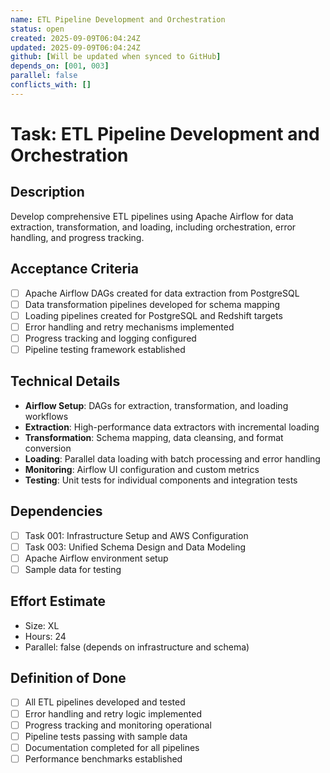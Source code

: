 ```yaml
---
name: ETL Pipeline Development and Orchestration
status: open
created: 2025-09-09T06:04:24Z
updated: 2025-09-09T06:04:24Z
github: [Will be updated when synced to GitHub]
depends_on: [001, 003]
parallel: false
conflicts_with: []
---
```


# Task: ETL Pipeline Development and Orchestration

## Description
Develop comprehensive ETL pipelines using Apache Airflow for data extraction, transformation, and loading, including orchestration, error handling, and progress tracking.

## Acceptance Criteria
- [ ] Apache Airflow DAGs created for data extraction from PostgreSQL
- [ ] Data transformation pipelines developed for schema mapping
- [ ] Loading pipelines created for PostgreSQL and Redshift targets
- [ ] Error handling and retry mechanisms implemented
- [ ] Progress tracking and logging configured
- [ ] Pipeline testing framework established

## Technical Details
- **Airflow Setup**: DAGs for extraction, transformation, and loading workflows
- **Extraction**: High-performance data extractors with incremental loading
- **Transformation**: Schema mapping, data cleansing, and format conversion
- **Loading**: Parallel data loading with batch processing and error handling
- **Monitoring**: Airflow UI configuration and custom metrics
- **Testing**: Unit tests for individual components and integration tests

## Dependencies
- [ ] Task 001: Infrastructure Setup and AWS Configuration
- [ ] Task 003: Unified Schema Design and Data Modeling
- [ ] Apache Airflow environment setup
- [ ] Sample data for testing

## Effort Estimate
- Size: XL
- Hours: 24
- Parallel: false (depends on infrastructure and schema)

## Definition of Done
- [ ] All ETL pipelines developed and tested
- [ ] Error handling and retry logic implemented
- [ ] Progress tracking and monitoring operational
- [ ] Pipeline tests passing with sample data
- [ ] Documentation completed for all pipelines
- [ ] Performance benchmarks established
